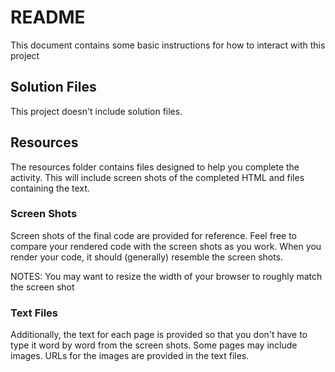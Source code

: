 # README

This document contains some basic instructions for how to interact with this project

## Solution Files
This project doesn't include solution files.

## Resources
The resources folder contains files designed to help you complete the activity. This will include screen shots of the completed HTML and files containing the text.

### Screen Shots
Screen shots of the final code are provided for reference. Feel free to compare your rendered code with the screen shots as you work. When you render your code, it should (generally) resemble the screen shots.

NOTES: You may want to resize the width of your browser to roughly match the screen shot

### Text Files
Additionally, the text for each page is provided so that you don't have to type it word by word from the screen shots. Some pages may include images. URLs for the images are provided in the text files.